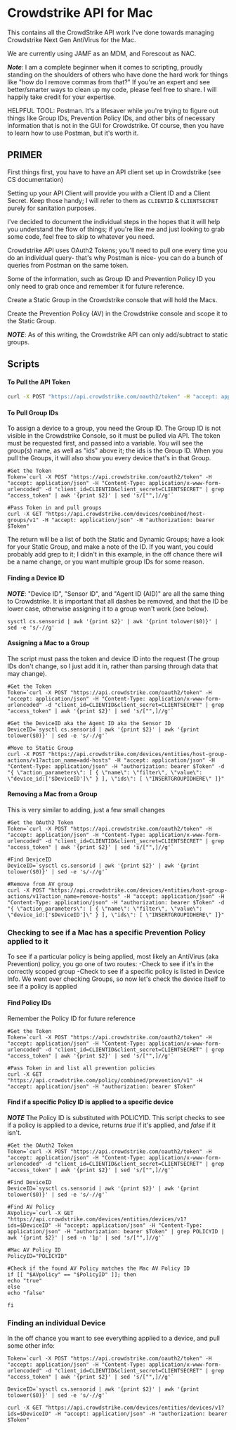 # Crowdstrike API for Mac
This contains all the CrowdStrike API work I've done towards managing Crowdstrike Next Gen AntiVirus for the Mac.

We are currently using JAMF as an MDM, and Forescout as NAC.

***Note***: I am a complete beginner when it comes to scripting, proudly standing on the shoulders of others who have done the hard work for things like "how do I remove commas from that?" If you're an expert and see better/smarter ways to clean up my code, please feel free to share. I will happily take credit for your expertise.

HELPFUL TOOL: Postman. It's a lifesaver while you're trying to figure out things like Group IDs, Prevention Policy IDs, and other bits of necessary information that is not in the GUI for Crowdstrike. Of course, then you have to learn how to use Postman, but it's worth it. 

## PRIMER

First things first, you have to have an API client set up in Crowdstrike (see CS documentation)

Setting up your API Client will provide you with a Client ID and a Client Secret. Keep those handy; I will refer to them as `CLIENTID` & `CLIENTSECRET` purely for sanitation purposes.

I've decided to document the individual steps in the hopes that it will help you understand the flow of things; if you're like me and just looking to grab some code, feel free to skip to whatever you need.

Crowdstrike API uses OAuth2 Tokens; you'll need to pull one every time you do an individual query- that's why Postman is nice- you can do a bunch of queries from Postman on the same token.

Some of the information, such as Group ID and Prevention Policy ID you only need to grab once and remember it for future reference. 

Create a Static Group in the Crowdstrike console that will hold the Macs.

Create the Prevention Policy (AV) in the Crowdstrike console and scope it to the Static Group.

***NOTE***: As of this writing, the Crowdstrike API can only add/subtract to static groups. 

## Scripts
#### To Pull the API Token
```zsh
curl -X POST "https://api.crowdstrike.com/oauth2/token" -H "accept: application/json" -H "Content-Type: application/x-www-form-urlencoded" -d "client_id=CLIENTID&client_secret=CLIENTSECRET" | grep "access_token" | awk '{print $2}' | sed 's/["",]//g'`
```

#### To Pull Group IDs
To assign a device to a group, you need the Group ID. The Group ID is not visible in the Crowdstrike Console, so it must be pulled via API.
The token must be requested first, and passed into a variable.
You will see the group(s) name, as well as "ids" above it; the ids is the Group ID.
When you pull the Groups, it will also show you every device that's in that Group.

```
#Get the Token
Token=`curl -X POST "https://api.crowdstrike.com/oauth2/token" -H "accept: application/json" -H "Content-Type: application/x-www-form-urlencoded" -d "client_id=CLIENTID&client_secret=CLIENTSECRET" | grep "access_token" | awk '{print $2}' | sed 's/["",]//g'`
 
#Pass Token in and pull groups
curl -X GET "https://api.crowdstrike.com/devices/combined/host-groups/v1" -H "accept: application/json" -H "authorization: bearer $Token"
```
The return will be a list of both the Static and Dynamic Groups; have a look for your Static Group, and make a note of the ID. If you want, you could probably add grep to it;  I didn't in this example, in the off chance there will be a name change, or you want multiple group IDs for some reason.

#### Finding a Device ID
***NOTE***: 
"Device ID", "Sensor ID", and "Agent ID (AID)" are all the same thing to Crowdstrike. It is important that all dashes be removed, and that the ID be lower case, otherwise assigning it to a group won't work (see below).

```
sysctl cs.sensorid | awk '{print $2}' | awk '{print tolower($0)}' | sed -e 's/-//g'
```

#### Assigning a Mac to a Group
The script must pass the token and device ID into the request (The group IDs don't change, so I just add it in, rather than parsing through data that may change).
```
#Get the Token
Token=`curl -X POST "https://api.crowdstrike.com/oauth2/token" -H "accept: application/json" -H "Content-Type: application/x-www-form-urlencoded" -d "client_id=CLIENTID&client_secret=CLIENTSECRET" | grep "access_token" | awk '{print $2}' | sed 's/["",]//g'`
 
#Get the DeviceID aka the Agent ID aka the Sensor ID
DeviceID=`sysctl cs.sensorid | awk '{print $2}' | awk '{print tolower($0)}' | sed -e 's/-//g'`
 
#Move to Static Group
curl -X POST "https://api.crowdstrike.com/devices/entities/host-group-actions/v1?action_name=add-hosts" -H "accept: application/json" -H "Content-Type: application/json" -H "authorization: bearer $Token" -d "{ \"action_parameters\": [ { \"name\": \"filter\", \"value\": \"device_id:['$DeviceID']\" } ], \"ids\": [ \"INSERTGROUPIDHERE\" ]}"
```

#### Removing a Mac from a Group
This is very similar to adding, just a few small changes

```
#Get the OAuth2 Token
Token=`curl -X POST "https://api.crowdstrike.com/oauth2/token" -H "accept: application/json" -H "Content-Type: application/x-www-form-urlencoded" -d "client_id=CLIENTID&client_secret=CLIENTSECRET" | grep "access_token" | awk '{print $2}' | sed 's/["",]//g'`
 
#Find DeviceID
DeviceID=`sysctl cs.sensorid | awk '{print $2}' | awk '{print tolower($0)}' | sed -e 's/-//g'`
 
#Remove from AV group
curl -X POST "https://api.crowdstrike.com/devices/entities/host-group-actions/v1?action_name=remove-hosts" -H "accept: application/json" -H "Content-Type: application/json" -H "authorization: bearer $Token" -d "{ \"action_parameters\": [ { \"name\": \"filter\", \"value\": \"device_id:['$DeviceID']\" } ], \"ids\": [ \"INSERTGROUPIDHERE\" ]}"
```

### Checking to see if a Mac has a specific Prevention Policy applied to it
To see if a particular policy is being applied, most likely an AntiVirus (aka Prevention) policy, you go one of two routes:
-Check to see if it's in the correctly scoped group
-Check to see if a specific policy is listed in Device Info.
We went over checking Groups, so now let's check the device itself to see if a policy is applied

#### Find Policy IDs
Remember the Policy ID for future reference
```
#Get the Token
Token=`curl -X POST "https://api.crowdstrike.com/oauth2/token" -H "accept: application/json" -H "Content-Type: application/x-www-form-urlencoded" -d "client_id=CLIENTID&client_secret=CLIENTSECRET" | grep "access_token" | awk '{print $2}' | sed 's/["",]//g'`

#Pass Token in and list all prevention policies
curl -X GET "https://api.crowdstrike.com/policy/combined/prevention/v1" -H "accept: application/json" -H "authorization: bearer $Token"
```

#### Find if a specific Policy ID is applied to a specific device
***NOTE*** The Policy ID is substituted with POLICYID.
This script checks to see if a policy is applied to a device, returns *true* if it's applied, and *false* if it isn't.
```
#Get the OAuth2 Token
Token=`curl -X POST "https://api.crowdstrike.com/oauth2/token" -H "accept: application/json" -H "Content-Type: application/x-www-form-urlencoded" -d "client_id=CLIENTID&client_secret=CLIENTSECRET" | grep "access_token" | awk '{print $2}' | sed 's/["",]//g'`
 
#Find DeviceID
DeviceID=`sysctl cs.sensorid | awk '{print $2}' | awk '{print tolower($0)}' | sed -e 's/-//g'`
 
#Find AV Policy
AVpolicy=`curl -X GET "https://api.crowdstrike.com/devices/entities/devices/v1?ids=$DeviceID" -H "accept: application/json" -H "Content-Type: application/json" -H "authorization: bearer $Token" | grep POLICYID | awk '{print $2}' | sed -n '1p' | sed 's/["",]//g'`
 
#Mac AV Policy ID
PolicyID="POLICYID"
 
#Check if the found AV Policy matches the Mac AV Policy ID
if [[ "$AVpolicy" == "$PolicyID" ]]; then
echo "true"
else
echo "false"
 
fi
```

### Finding an individual Device
In the off chance you want to see everything applied to a device, and pull some other info:

```
Token=`curl -X POST "https://api.crowdstrike.com/oauth2/token" -H "accept: application/json" -H "Content-Type: application/x-www-form-urlencoded" -d "client_id=CLIENTID&client_secret=CLIENTSECRET" | grep "access_token" | awk '{print $2}' | sed 's/["",]//g'`
 
DeviceID=`sysctl cs.sensorid | awk '{print $2}' | awk '{print tolower($0)}' | sed -e 's/-//g'`
 
curl -X GET "https://api.crowdstrike.com/devices/entities/devices/v1?ids=$DeviceID" -H "accept: application/json" -H "authorization: bearer $Token"
```

